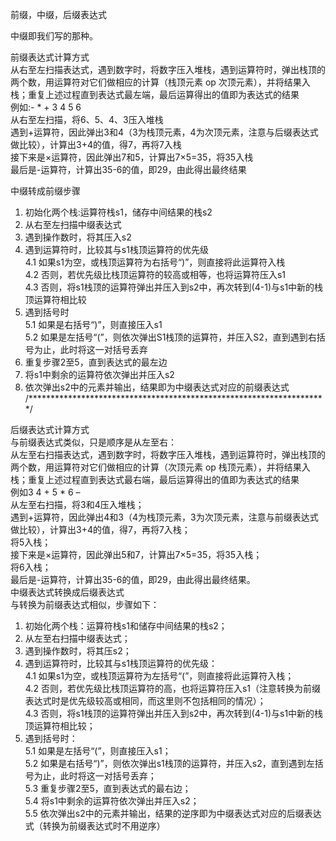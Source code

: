 前缀，中缀，后缀表达式  
  
中缀即我们写的那种。  
  
前缀表达式计算方式  
从右至左扫描表达式，遇到数字时，将数字压入堆栈，遇到运算符时，弹出栈顶的两个数，用运算符对它们做相应的计算（栈顶元素 op 次顶元素），并将结果入栈；重复上述过程直到表达式最左端，最后运算得出的值即为表达式的结果  
例如:- * + 3 4 5 6  
从右至左扫描，将6、5、4、3压入堆栈  
遇到+运算符，因此弹出3和4（3为栈顶元素，4为次顶元素，注意与后缀表达式做比较），计算出3+4的值，得7，再将7入栈  
接下来是×运算符，因此弹出7和5，计算出7×5=35，将35入栈  
最后是-运算符，计算出35-6的值，即29，由此得出最终结果  
  
中缀转成前缀步骤  
1. 初始化两个栈:运算符栈s1，储存中间结果的栈s2  
2. 从右至左扫描中缀表达式  
3. 遇到操作数时，将其压入s2  
4. 遇到运算符时，比较其与s1栈顶运算符的优先级  
4.1 如果s1为空，或栈顶运算符为右括号“)”，则直接将此运算符入栈  
4.2 否则，若优先级比栈顶运算符的较高或相等，也将运算符压入s1  
4.3 否则，将s1栈顶的运算符弹出并压入到s2中，再次转到(4-1)与s1中新的栈顶运算符相比较  
5. 遇到括号时  
5.1 如果是右括号“)”，则直接压入s1  
5.2 如果是左括号“(”，则依次弹出S1栈顶的运算符，并压入S2，直到遇到右括号为止，此时将这一对括号丢弃  
6. 重复步骤2至5，直到表达式的最左边  
7. 将s1中剩余的运算符依次弹出并压入s2  
8. 依次弹出s2中的元素并输出，结果即为中缀表达式对应的前缀表达式  
/********************************************************************/  
  
后缀表达式计算方式  
与前缀表达式类似，只是顺序是从左至右：  
从左至右扫描表达式，遇到数字时，将数字压入堆栈，遇到运算符时，弹出栈顶的两个数，用运算符对它们做相应的计算（次顶元素 op 栈顶元素），并将结果入栈；重复上述过程直到表达式最右端，最后运算得出的值即为表达式的结果  
例如3 4 + 5 * 6 –  
从左至右扫描，将3和4压入堆栈；  
遇到+运算符，因此弹出4和3（4为栈顶元素，3为次顶元素，注意与前缀表达式做比较），计算出3+4的值，得7，再将7入栈；  
将5入栈；  
接下来是×运算符，因此弹出5和7，计算出7×5=35，将35入栈；  
将6入栈；  
最后是-运算符，计算出35-6的值，即29，由此得出最终结果。  
中缀表达式转换成后缀表达式  
与转换为前缀表达式相似，步骤如下：  
  
1. 初始化两个栈：运算符栈s1和储存中间结果的栈s2；  
2. 从左至右扫描中缀表达式；  
3. 遇到操作数时，将其压s2；  
4. 遇到运算符时，比较其与s1栈顶运算符的优先级：  
4.1 如果s1为空，或栈顶运算符为左括号“(”，则直接将此运算符入栈；  
4.2 否则，若优先级比栈顶运算符的高，也将运算符压入s1（注意转换为前缀表达式时是优先级较高或相同，而这里则不包括相同的情况）；  
4.3 否则，将s1栈顶的运算符弹出并压入到s2中，再次转到(4-1)与s1中新的栈顶运算符相比较；  
5. 遇到括号时：  
5.1 如果是左括号“(”，则直接压入s1；  
5.2 如果是右括号“)”，则依次弹出s1栈顶的运算符，并压入s2，直到遇到左括号为止，此时将这一对括号丢弃；  
5.3 重复步骤2至5，直到表达式的最右边；  
5.4 将s1中剩余的运算符依次弹出并压入s2；  
5.5 依次弹出s2中的元素并输出，结果的逆序即为中缀表达式对应的后缀表达式（转换为前缀表达式时不用逆序）  
